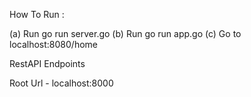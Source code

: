 How To Run :

(a) Run go run server.go
(b) Run go run app.go
(c) Go to localhost:8080/home

RestAPI Endpoints

Root Url - localhost:8000
